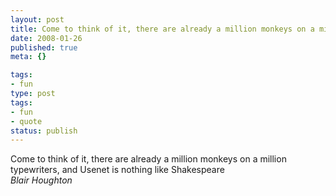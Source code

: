 ```yaml
---
layout: post
title: Come to think of it, there are already a million monkeys on a million typewriters, and Usenet is nothing like Shakespeare
date: 2008-01-26
published: true
meta: {}

tags:
- fun
type: post
tags:
- fun
- quote
status: publish
---
```

Come to think of it, there are already a million monkeys on a million typewriters, and Usenet is nothing like Shakespeare<br />_Blair Houghton_
